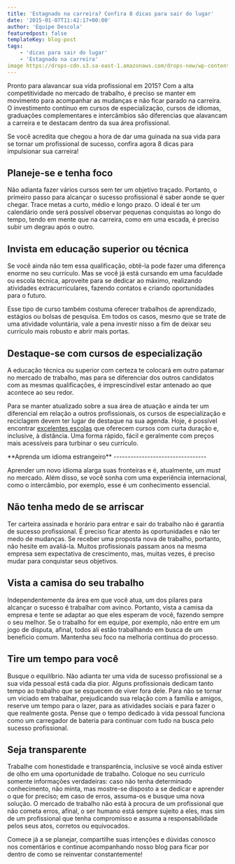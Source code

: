 ```yaml
---
title: 'Estagnado na carreira? Confira 8 dicas para sair do lugar'
date: '2015-01-07T11:42:17+00:00'
author: 'Equipe Descola'
featuredpost: false
templateKey: blog-post
tags:
    - 'dicas para sair do lugar'
    - 'Estagnado na carreira'
image https://drops-cdn.s3.sa-east-1.amazonaws.com/drops-new/wp-content/uploads/2015/01/07114217/Depositphotos_22303335_s-150x150.jpg
---
```

Pronto para alavancar sua vida profissional em 2015? Com a alta competitividade no mercado de trabalho, é preciso se manter em movimento para acompanhar as mudanças e não ficar parado na carreira. O investimento contínuo em cursos de especialização, cursos de idiomas, graduações complementares e intercâmbios são diferencias que alavancam a carreira e te destacam dentro da sua área profissional.

Se você acredita que chegou a hora de dar uma guinada na sua vida para se tornar um profissional de sucesso, confira agora 8 dicas para impulsionar sua carreira!

**Planeje-se e tenha foco**
---------------------------

Não adianta fazer vários cursos sem ter um objetivo traçado. Portanto, o primeiro passo para alcançar o sucesso profissional é saber aonde se quer chegar. Trace metas a curto, médio e longo prazo. O ideal é ter um calendário onde será possível observar pequenas conquistas ao longo do tempo, tendo em mente que na carreira, como em uma escada, é preciso subir um degrau após o outro.

**Invista em educação superior ou técnica**
-------------------------------------------

Se você ainda não tem essa qualificação, obtê-la pode fazer uma diferença enorme no seu currículo. Mas se você já está cursando em uma faculdade ou escola técnica, aproveite para se dedicar ao máximo, realizando atividades extracurriculares, fazendo contatos e criando oportunidades para o futuro.

Esse tipo de curso também costuma oferecer trabalhos de aprendizado, estágios ou bolsas de pesquisa. Em todos os casos, mesmo que se trate de uma atividade voluntária, vale a pena investir nisso a fim de deixar seu currículo mais robusto e abrir mais portas.

**Destaque-se com cursos de especialização**
--------------------------------------------

A educação técnica ou superior com certeza te colocará em outro patamar no mercado de trabalho, mas para se diferenciar dos outros candidatos com as mesmas qualificações, é imprescindível estar antenado ao que acontece ao seu redor.

Para se manter atualizado sobre a sua área de atuação e ainda ter um diferencial em relação a outros profissionais, os cursos de especialização e reciclagem devem ter lugar de destaque na sua agenda. Hoje, é possível encontrar [excelentes escolas](http://descola.org/cursos) que oferecem cursos com curta duração e, inclusive, à distância. Uma forma rápido, fácil e geralmente com preços mais acessíveis para turbinar o seu currículo.

<div class="onp-locker-call" data-lock-id="onpLock120344" style="display: none;">**CUPOM**: Aprenda12desc14

 </div>**Aprenda um idioma estrangeiro**
---------------------------------

Aprender um novo idioma alarga suas fronteiras e é, atualmente, um *must* no mercado. Além disso, se você sonha com uma experiência internacional, como o intercâmbio, por exemplo, esse é um conhecimento essencial.

**Não tenha medo de se arriscar**
---------------------------------

Ter carteira assinada e horário para entrar e sair do trabalho não é garantia de sucesso profissional. É preciso ficar atento às oportunidades e não ter medo de mudanças. Se receber uma proposta nova de trabalho, portanto, não hesite em avaliá-la. Muitos profissionais passam anos na mesma empresa sem expectativa de crescimento, mas, muitas vezes, é preciso mudar para conquistar seus objetivos.

**Vista a camisa do seu trabalho**
----------------------------------

Independentemente da área em que você atua, um dos pilares para alcançar o sucesso é trabalhar com avinco. Portanto, vista a camisa da empresa e tente se adaptar ao que eles esperam de você, fazendo sempre o seu melhor. Se o trabalho for em equipe, por exemplo, não entre em um jogo de disputa, afinal, todos ali estão trabalhando em busca de um beneficio comum. Mantenha seu foco na melhoria contínua do processo.

**Tire um tempo para você**
---------------------------

Busque o equilíbrio. Não adianta ter uma vida de sucesso profissional se a sua vida pessoal está cada dia pior. Alguns profissionais dedicam tanto tempo ao trabalho que se esquecem de viver fora dele. Para não se tornar um viciado em trabalhar, prejudicando sua relação com a família e amigos, reserve um tempo para o lazer, para as atividades sociais e para fazer o que realmente gosta. Pense que o tempo dedicado à vida pessoal funciona como um carregador de bateria para continuar com tudo na busca pelo sucesso profissional.

**Seja transparente**
---------------------

Trabalhe com honestidade e transparência, inclusive se você ainda estiver de olho em uma oportunidade de trabalho. Coloque no seu currículo somente informações verdadeiras: caso não tenha determinado conhecimento, não minta, mas mostre-se disposto a se dedicar e aprender o que for preciso; em caso de erros, assuma-os e busque uma nova solução. O mercado de trabalho não está à procura de um profissional que não cometa erros, afinal, o ser humano está sempre sujeito a eles, mas sim de um profissional que tenha compromisso e assuma a responsabilidade pelos seus atos, corretos ou equivocados.

Comece já a se planejar, compartilhe suas intenções e dúvidas conosco nos comentários e continue acompanhando nosso blog para ficar por dentro de como se reinventar constantemente!